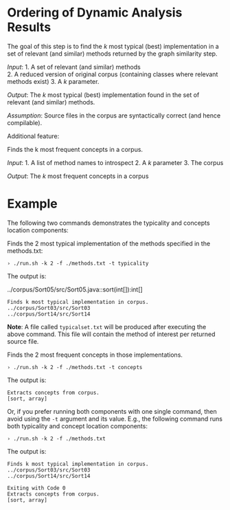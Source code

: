 # Ordering of Dynamic Analysis Results


The goal of this step is to find the *k* most typical (best) implementation in a set of relevant (and similar) methods
returned by the graph similarity step. 


*Input*: 
	1. A set of relevant (and similar) methods   
	2. A reduced version of original corpus (containing classes where relevant methods exist)
	3. A *k* parameter.

*Output*:
	The *k* most typical (best) implementation found in the set of relevant (and similar) methods.


*Assumption*: Source files in the corpus are syntactically correct (and hence compilable).


Additional feature:

Finds the k most frequent concepts in a corpus.

*Input*:
	 1. A list of method names to introspect
	 2. A *k* parameter
	 3. The corpus
	 
*Output*:
The *k* most frequent concepts in a corpus	 

# Example

The following two commands demonstrates the typicality and concepts location components:

Finds the 2 most typical implementation of the methods specified in the methods.txt:

```
› ./run.sh -k 2 -f ./methods.txt -t typicality
```

The output is:

../corpus/Sort05/src/Sort05.java::sort(int[]):int[]
```
Finds k most typical implementation in corpus.
../corpus/Sort03/src/Sort03
../corpus/Sort14/src/Sort14
```

**Note**: A file called `typicalset.txt` will be produced after executing the above command. This file
will contain the method of interest per returned source file. 

Finds the 2 most frequent concepts in those implementations.

```
› ./run.sh -k 2 -f ./methods.txt -t concepts
```

The output is:

```
Extracts concepts from corpus.
[sort, array]
```


Or, if you prefer running both components with one single command, then avoid using the `-t` argument and its value. E.g., the following command runs both typicality and concept location components:

```
› ./run.sh -k 2 -f ./methods.txt
```

The output is:

```
Finds k most typical implementation in corpus.
../corpus/Sort03/src/Sort03
../corpus/Sort14/src/Sort14

Exiting with Code 0
Extracts concepts from corpus.
[sort, array]
```

